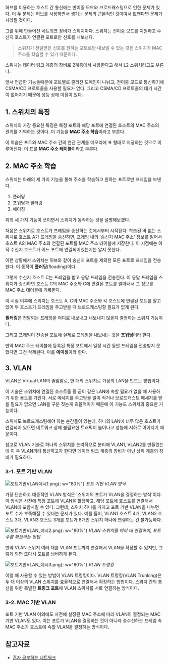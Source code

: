 허브를 이용하는 호스트 간 통신에는 반이중 모드와 브로드캐스팅으로 인한 문제가 있다. 이 두 문제는 허브를 사용하면서 생기는 문제의 근본적인 것이여서 없앤다면 문제가 사라질 것이다.

그를 위해 만들어진 네트워크 장비가 스위치이다. 스위치는 전이중 모드를 지원하고 수신지 호스트가 연결된 포트로만 신호를 내보낸다.

> 스위치가 전달받은 신호를 원하는 포트로만 내보낼 수 있는 것은 스위치가 MAC 주소를 학습할 수 있기 때문이다.

스위치는 데이터 링크 계층의 장비로 2계층에서 사용한다고 해서 L2 스위치라고도 부른다.

앞서 언급한 기능들때문에 포트별로 콜리전 도메인이 나뉘고, 전이중 모드로 통신하기에 CSMA/CD 프로토콜을 사용할 필요가 없다. 그리고 CSMA/CD 프로토콜의 대기 시간이 없어지기 때문에 성능 상에 이점이 있다.

## 1. 스위치의 특징

스위치의 가장 중요한 특징은 특정 포트와 해당 포트에 연결된 호스트의 MAC 주소의 관계를 기억하는 것이다. 이 기능을 **MAC 주소 학습**이라고 부른다.

이 학습은 포트와 MAC 주소 간의 연관 관계를 메모리에 표 형태로 저장하는 것으로 이루어진다. 이 표를 **MAC 주소 테이블**이라고 부른다.

## 2. MAC 주소 학습

스위치는 아래의 세 가지 기능을 통해 주소를 학습하고 원하는 포트로만 프레임을 보낸다.

1. 플러딩
2. 포워딩과 필터링
3. 에이징

위의 세 가지 기능이 쓰이면서 스위치가 동작하는 것을 설명해보겠다.

처음은 스위치로 호스트가 프레임을 송신하는 것에서부터 시작된다. 학습된 바 없는 스위치로 호스트 A가 프레임을 송신하면, 프레임 내의 '송신지 MAC 주소' 정보를 읽어서 호스트 A의 MAC 주소와 연결된 포트를 MAC 주소 테이블에 저장한다. 이 시점에는 아직 수신지 호스트가 어느 포트에 연결되어있는지는 알지 못한다.

이런 상황에서 스위치는 허브와 같이 송신지 포트를 제외한 모든 포트로 프레임을 전송한다. 이 동작이 **플러딩**(flooding)이다.

그렇게 수신지 호스트 C는 프레임을 받고 응답 프레임을 전송한다. 이 응답 프레임을 스위치가 송신하면 호스트 C의 MAC 주소와 C에 연결된 포트를 알아내서 그 정보를 MAC 주소 테이블에 기록한다.

이 시점 이후에 스위치는 호스트 A, C의 MAC 주소와 각 호스트에 연결된 포트를 알고 있어 두 호스트가 프레임을 주고받을 때 브로드캐스팅할 필요가 없게 된다.

**필터링**은 전달되는 프레임을 어디로 내보내고 내보내지 않을지 결정하는 스위치 기능이다.

그리고 프레임이 전송될 포트에 실제로 프레임을 내보내는 것을 **포워딩**이라 한다.

만약 MAC 주소 테이블에 등록된 특정 포트에서 일정 시간 동안 프레임을 전송받지 못했다면 그건 삭제된다. 이를 **에이징**이라 한다.

## 3. VLAN

VLAN은 Virtual LAN의 줄임말로, 한 대의 스위치로 가상의 LAN을 만드는 방법이다.

이 기술은 스위치에 연결된 호스트들 중 굳이 같은 LAN에 속할 필요가 없을 때 사용하기 위한 용도를 가진다. 서로 메세지를 주고받을 일이 적거나 브로드캐스트 메세지를 받을 필요가 없으면 LAN을 구분 짓는게 효율적이기 때문에 이 기능도 스위치의 중요한 기능이다.

스위치도 브로드캐스팅해야 하는 순간들이 있는데, 하나의 LAN에 너무 많은 호스트가 연결되어 있으면 네트워크 상에 불필요한 트래픽이 늘어나고 성능에 저하로 이어지기 때문이다.

참고로 VLAN 기술로 하나의 스위치를 논리적으로 분리해 VLAN1, VLAN2를 만들었는데 이 두 VLAN끼리 통신하고자 한다면 데이터 링크 계층의 장비가 아닌 상위 계층의 장비가 필요하다.

### 3-1. 포트 기반 VLAN

![포트기반VLAN예시1.png](https://github.com/jewoodev/blog_img/blob/main/2025-01-28-%EC%8A%A4%EC%9C%84%EC%B9%98/%ED%8F%AC%ED%8A%B8%EA%B8%B0%EB%B0%98VLAN_%EC%98%88%EC%8B%9C1.png?raw=true){: w="80%"}
_포트 기반 VLAN 방식_

가장 단순하고 대중적인 VLAN 방식은 '스위치의 포트가 VLAN을 결정하는 방식'이다. 이 방식은 사전에 특정 포트에 VLAN을 할당하고, 해당 포트에 호스트를 연결해서 VLAN에 포함시킬 수 있다. 그런데, 스위치 하나를 가지고 포트 기반 VLAN을 나누면 포트 수가 부족해질 수 있다는 문제가 있다. 예를 들어, VLAN1 호스트 4개, VLAN2 호스트 3개, VLAN3 호스트 3개를 포트가 8개인 스위치 하나에 연결하는 건 불가능하다.

![포트기반VLAN_예시2.png](https://github.com/jewoodev/blog_img/blob/main/2025-01-28-%EC%8A%A4%EC%9C%84%EC%B9%98/%ED%8F%AC%ED%8A%B8%EA%B8%B0%EB%B0%98VLAN_%EC%98%88%EC%8B%9C2.png?raw=true){: w="80%"}
_VLAN 스위치를 여러 대 연결하여, 포트 수를 확보하는 방법_

만약 VLAN 스위치 여러 대를 VLAN 포트끼리 연결해서 VLAN을 확장할 수 있지만, 그렇게 되면 또다시 포트를 낭비하게 된다.

![포트기반VLAN_예시3.png](https://github.com/jewoodev/blog_img/blob/main/2025-01-28-%EC%8A%A4%EC%9C%84%EC%B9%98/%ED%8F%AC%ED%8A%B8%EA%B8%B0%EB%B0%98VLAN_%EC%98%88%EC%8B%9C3.png?raw=true){: w="80%"}
_VLAN 트렁킹_

이럴 때 사용할 수 있는 방법이 VLAN 트렁킹이다. VLAN 트렁킹(VLAN Trunking)은 두 대 이상의 VLAN 스위치를 효율적으로 연결해서 확장하는 방법이다. 스위치 간의 통신을 위한 특별한 **트렁크 포트**에 VLAN 스위치를 서로 연결하는 방식이다.

### 3-2. MAC 기반 VLAN

포트 기반 VLAN 이외에도 사전에 설정된 MAC 주소에 따라 VLAN이 결정되는 MAC 기반 VLAN도 있다. 이는 포트가 VLAN을 결정하는 것이 아니라 송수신하는 프레임 속 MAC 주소가 호스트에 속할 VLAN을 결정하는 방식이다.

## 참고자료

- [혼자 공부하는 네트워크](https://product.kyobobook.co.kr/detail/S000212911507)

